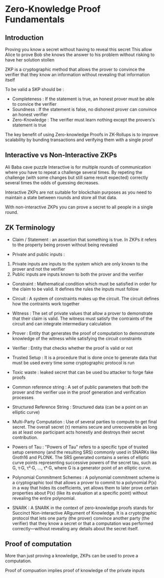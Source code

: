 # Zero-Knowledge Proof Fundamentals

## Introduction

Proving you know a secret without having to reveal this secret
This allow Alice to prove Bob she knows the answer to his problem without risking to have her solution stollen

ZKP is a cryptographic method that allows the prover to convince the verifier that they know an information without revealing that information itself

To be valid a SKP should be :

- Completeness : If the statement is true, an honest prover must be able to convice the verifier
- Soundness : If the statement is false, no dishonest prover can convince an honest verifier
- Zero-Knowledge : The verifier must learn nothing except the provers's statement is true

The key benefit of using Zero-knowledge Proofs in ZK-Rollups is to improve scalability by bunding transactions and verifying them with a single proof

## Interactive vs Non-Interactive ZKPs

Ali Baba cave puzzle
Interactive is for multiple rounds of communication where you have to repeat a challenge several times. By repeting the challenge (with some changes but still same result expected) correctly several times the odds of guessing decreases.

Interactive ZKPs are not suitable for blockchain purposes as you need to maintain a state between rounds and store all that data.

With non-interactive ZKPs you can prove a secret to all people in a single round.

## ZK Terminology

- Claim / Statement : an assertion that something is true. In ZKPs it refers to the property being proven without being revealed

- Private and public inputs : 
1. Private inputs are inputs to the system which are only known to the prover and not the verifier
2. Public inputs are inputs known to both the prover and the verifier

- Constraint : Mathematical condition which must be satisfied in order for the claim to be valid. It defines the rules the inputs must follow

- Circuit : A system of constraints makes up the circuit. The circuit defines how the contraints work together

- Witness : The set of private values that allow a prover to demonstrate that their claim is valid. The witness must satisfy the contraints of the circuit and can integrate intermediary calculation

- Prover : Entity that generates the proof of computation to demonstrate knowledge of the witness while satisfying the circuit constraints

- Verifier : Entity that checks whether the proof is valid or not

- Trusted Setup : It is a procedure that is done once to generate data that must be used every time some cryptographic protocol is run

- Toxic waste : leaked secret that can be used bu attacker to forge fake proofs

- Common reference string : A set of public parameters that both the prover and the verifier use in the proof generation and verification processes

- Structured Reference String : Structured data (can be a point on an elliptic curve)

- Multi-Party Computation : Use of several parties to compute to get final secret. The overall secret (τ) remains secure and unrecoverable as long as at least one participant acts honestly and destroys their secret contribution.

- Powers of Tau : "Powers of Tau" refers to a specific type of trusted setup ceremony (and the resulting SRS) commonly used in SNARKs like Groth16 and PLONK. The SRS generated contains a series of elliptic curve points representing successive powers of the secret tau, such as G, τ·G, τ²·G, ..., τᵏ·G, where G is a generator point of an elliptic curve.

- Polynomial Commitment Schemes : A polynomial commitment scheme is a cryptographic tool that allows a prover to commit to a polynomial P(x) in a way that hides its coefficients, yet allows them to later prove certain properties about P(x) (like its evaluation at a specific point) without revealing the entire polynomial.

- SNARK : A SNARK in the context of zero-knowledge proofs stands for Succinct Non-interactive ARgument of Knowledge. It is a cryptographic protocol that lets one party (the prover) convince another party (the verifier) that they know a secret or that a computation was performed correctly—without revealing any details about the secret itself.

## Proof of computation

More than just proving a knowledge, ZKPs can be used to prove a computation.

Proof of compuation implies proof of knowledge of the private inputs 